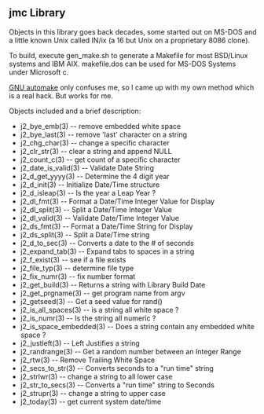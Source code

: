 ## jmc Library

Objects in this library goes back decades, some started out on MS-DOS
and a little known Unix called IN/ix (a 16 but Unix on a proprietary
8086 clone).

To build, execute gen\_make.sh to generate a Makefile for most
BSD/Linux systems and IBM AIX.  makefile.dos can be used for MS-DOS
Systems under Microsoft c.

[GNU automake](https://en.wikipedia.org/wiki/Automake)
only confuses me, so I came up with my own method which
is a real hack.  But works for me.

Objects included and a brief description:

* j2\_bye\_emb(3) -- remove embedded white space
* j2\_bye\_last(3) -- remove 'last' character on a string
* j2\_chg\_char(3) -- change a specific character
* j2\_clr\_str(3) -- clear a string and append NULL
* j2\_count\_c(3) -- get count of a specific character
* j2\_date\_is\_valid(3) -- Validate Date String
* j2\_d\_get\_yyyy(3) -- Determine the 4 digit year
* j2\_d\_init(3) -- Initialize Date/Time structure
* j2\_d\_isleap(3) -- Is the year a Leap Year ?
* j2\_dl\_fmt(3) -- Format a Date/Time Integer Value for Display
* j2\_dl\_split(3) -- Split a Date/Time Integer Value
* j2\_dl\_valid(3) -- Validate Date/Time Integer Value
* j2\_ds\_fmt(3) -- Format a Date/Time String for Display
* j2\_ds\_split(3) -- Split a Date/Time string
* j2\_d\_to\_sec(3) -- Converts a date to the # of seconds 
* j2\_expand\_tab(3) -- Expand tabs to spaces in a string
* j2\_f\_exist(3) -- see if a file exists
* j2\_file\_typ(3) -- determine file type
* j2\_fix\_numr(3) -- fix number format
* j2\_get\_build(3) -- Returns a string with Library Build Date
* j2\_get\_prgname(3) -- get program name from argv
* j2\_getseed(3) -- Get a seed value for rand()
* j2\_is\_all\_spaces(3) -- is a string all white space ?
* j2\_is\_numr(3) -- Is the string all numeric ?
* j2\_is\_space\_embedded(3) -- Does a string contain any embedded white space ?
* j2\_justleft(3) -- Left Justifies a string
* j2\_randrange(3) -- Get a random number between an Integer Range
* j2\_rtw(3) -- Remove Trailing White Space
* j2\_secs\_to\_str(3) -- Converts seconds to a "run time" string
* j2\_strlwr(3) -- change a string to all lower case
* j2\_str\_to\_secs(3) -- Converts a "run time" string to Seconds
* j2\_strupr(3) -- change a string to upper case
* j2\_today(3) -- get current system date/time

